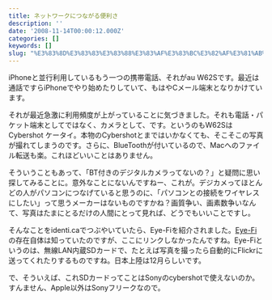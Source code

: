 ```yaml
---
title: ネットワークにつながる便利さ
description: ''
date: '2008-11-14T00:00:12.000Z'
categories: []
keywords: []
slug: "%E3%83%8D%E3%83%83%E3%83%88%E3%83%AF%E3%83%BC%E3%82%AF%E3%81%AB%E3%81%A4%E3%81%AA%E3%81%8C%E3%82%8B%E4%BE%BF%E5%88%A9%E3%81%95"
---
```

iPhoneと並行利用しているもう一つの携帯電話、それがau W62Sです。最近は通話ですらiPhoneでやり始めたりしていて、もはやCメール端末となりかけています。

それが最近急激に利用頻度が上がっていることに気づきました。それも電話・パケット端末としてではなく、カメラとして、です。というのもW62SはCybershot ケータイ。本物のCybershotとまではいかなくても、そこそこの写真が撮れてしまうのです。さらに、BlueToothが付いているので、Macへのファイル転送も楽。これほどいいことはありません。

そういうこともあって、「BT付きのデジタルカメラってないの？」と疑問に思い探してみることに。意外なことにないんですねー、これが。デジカメってほとんどの人がパソコンにつなげていると思うのに、「パソコンとの接続をワイヤレスにしたい」って思うメーカーはないものですかね？画質争い、画素数争いなんて、写真はたまにとるだけの人間にとって見れば、どうでもいいことですし。

そんなことをidenti.caでつぶやいていたら、Eye-Fiを紹介されました。[Eye-Fi](http://www.eyefi.co.jp/)の存在自体は知っていたのですが、ここにリンクしなかったんですね。Eye-Fiというのは、無線LAN内蔵SDカードで、たとえば写真を撮ったら自動的にFlickrに送ってくれたりするものですね。日本上陸は12月らしいです。

で、そういえば、これSDカードってことはSonyのcybershotで使えないのか。すんません、Apple以外はSonyフリークなので。